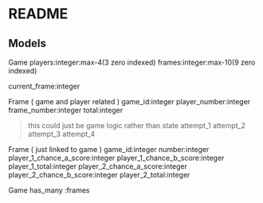 # README

## Models

Game
players:integer:max-4(3 zero indexed)
frames:integer:max-10(9 zero indexed)

current_frame:integer

Frame ( game and player related )
game_id:integer
player_number:integer
frame_number:integer
total:integer

  > this could just be game logic rather than state
  > attempt_1
  > attempt_2
  > attempt_3
  > attempt_4

Frame ( just linked to game )
game_id:integer
number:integer
player_1_chance_a_score:integer
player_1_chance_b_score:integer
player_1_total:integer
player_2_chance_a_score:integer
player_2_chance_b_score:integer
player_2_total:integer

Game
  has_many :frames
